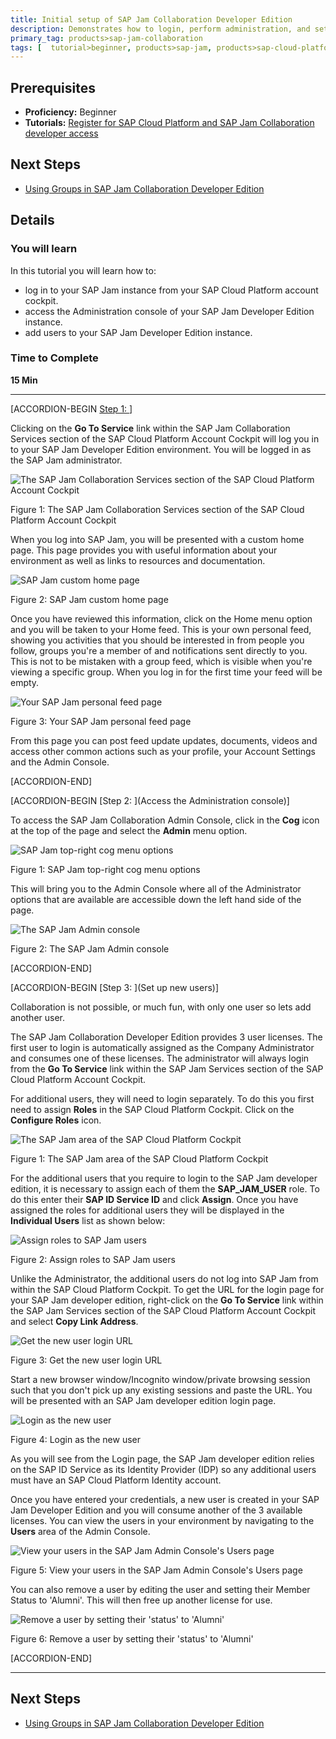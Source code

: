 ```yaml
---
title: Initial setup of SAP Jam Collaboration Developer Edition
description: Demonstrates how to login, perform administration, and setup new users in SAP Jam Collaboration Developer Edition.
primary_tag: products>sap-jam-collaboration
tags: [  tutorial>beginner, products>sap-jam, products>sap-cloud-platform, topic>cloud ]
---
```


## Prerequisites  
 - **Proficiency:** Beginner
 - **Tutorials:** [Register for SAP Cloud Platform and SAP Jam Collaboration developer access](https://www.sap.com/developer/tutorials/jam-cloud-setup.html)

## Next Steps
- [Using Groups in SAP Jam Collaboration Developer Edition](https://www.sap.com/developer/tutorials/jam-cloud-group-users-poll-ideas.html)

## Details
### You will learn  
In this tutorial you will learn how to:
- log in to your SAP Jam instance from your SAP Cloud Platform account cockpit.
- access the Administration console of your SAP Jam Developer Edition instance.
- add users to your SAP Jam Developer Edition instance.

### Time to Complete
**15 Min**

---

[ACCORDION-BEGIN [Step 1: ](Login)]

Clicking on the **Go To Service** link within the SAP Jam Collaboration Services section of the SAP Cloud Platform Account Cockpit will log you in to your SAP Jam Developer Edition environment. You will be logged in as the SAP Jam administrator.



![The SAP Jam Collaboration Services section of the SAP Cloud Platform Account Cockpit](loio5f4698a0e1094524bf43b1cd060f01d9_HiRes.png)



Figure 1: The SAP Jam Collaboration Services section of the SAP Cloud Platform Account Cockpit

When you log into SAP Jam, you will be presented with a custom home page. This page provides you with useful information about your environment as well as links to resources and documentation.



![SAP Jam custom home page](loio09ef9a0c8a084b06872ade590855d334_HiRes.png)



Figure 2: SAP Jam custom home page

Once you have reviewed this information, click on the Home menu option and you will be taken to your Home feed. This is your own personal feed, showing you activities that you should be interested in from people you follow, groups you're a member of and notifications sent directly to you. This is not to be mistaken with a group feed, which is visible when you're viewing a specific group. When you log in for the first time your feed will be empty.



![Your SAP Jam personal feed
page](loioa4acf71ede0f4913a397beaa76e62c64_HiRes.png)



Figure 3: Your SAP Jam personal feed page

From this page you can post feed update updates, documents, videos and access other common actions such as your profile, your Account Settings and the Admin Console.


[ACCORDION-END]

[ACCORDION-BEGIN [Step 2: ](Access the Administration console)]

To access the SAP Jam Collaboration Admin Console, click in the **Cog** icon at the top of the page and select the **Admin** menu option.



![SAP Jam top-right cog menu options](loio989df3604efd44b4b05846fcb7218113_HiRes.png)



Figure 1: SAP Jam top-right cog menu options

This will bring you to the Admin Console where all of the Administrator options that are available are accessible down the left hand side of the page.



![The SAP Jam Admin console](loio5f66c7af51954747b5850eaac23ae6c9_HiRes.png)



Figure 2: The SAP Jam Admin console


[ACCORDION-END]


[ACCORDION-BEGIN [Step 3: ](Set up new users)]

Collaboration is not possible, or much fun, with only one user so lets add another user.

The SAP Jam Collaboration Developer Edition provides 3 user licenses. The first user to login is automatically assigned as the Company Administrator and consumes one of these licenses. The administrator will always login from the **Go To Service** link within the SAP Jam Services section of the SAP Cloud Platform Account Cockpit.

For additional users, they will need to login separately. To do this you first need to assign **Roles** in the SAP Cloud Platform Cockpit. Click on the **Configure Roles** icon.



![The SAP Jam area of the SAP Cloud Platform Cockpit](loioe3a9c2938e364044922997fe7523bc08_HiRes.png)



Figure 1: The SAP Jam area of the SAP Cloud Platform Cockpit

For the additional users that you require to login to the SAP Jam developer edition, it is necessary to assign each of them the **SAP\_JAM\_USER** role. To do this enter their **SAP ID Service ID** and click **Assign**. Once you have assigned the roles for additional users they will be displayed in the **Individual Users** list as shown below:



![Assign roles to SAP Jam users](loio12d655d4a34b4a1a890b0d6e02eff6d4_HiRes.png)



Figure 2: Assign roles to SAP Jam users

Unlike the Administrator, the additional users do not log into SAP Jam from within the SAP Cloud Platform Cockpit. To get the URL for the login page for your SAP Jam developer edition, right-click on the **Go To Service** link within the SAP Jam Services section of the SAP Cloud Platform Account Cockpit and select **Copy Link Address**.



![Get the new user login URL](loio51a039a98d0e418e8bf1ea2da69de001_HiRes.png)



Figure 3: Get the new user login URL

Start a new browser window/Incognito window/private browsing session such that you don't pick up any existing sessions and paste the URL. You will be presented with an SAP Jam developer edition login page.



![Login as the new user](loio353756fbfdac4a0b8110e8d01ac903a6_HiRes.png)



Figure 4: Login as the new user

As you will see from the Login page, the SAP Jam developer edition relies on the SAP ID Service as its Identity Provider (IDP) so any additional users must have an SAP Cloud Platform Identity account.

Once you have entered your credentials, a new user is created in your SAP Jam Developer Edition and you will consume another of the 3 available licenses. You can view the users in your environment by navigating to the **Users** area of the Admin Console.



![View your users in the SAP Jam Admin Console's Users page](loioeed012143f894667aaa07660e0678c7c_HiRes.png)



Figure 5: View your users in the SAP Jam Admin Console's Users page

You can also remove a user by editing the user and setting their Member Status to 'Alumni'. This will then free up another license for use.



![Remove a user by setting their 'status' to 'Alumni'](loio7bda9e51b22b4f0abf5bcae7d1d2cb6e_HiRes.png)



Figure 6: Remove a user by setting their 'status' to 'Alumni'


[ACCORDION-END]

---

## Next Steps
- [Using Groups in SAP Jam Collaboration Developer Edition](https://www.sap.com/developer/tutorials/jam-cloud-group-users-poll-ideas.html)
